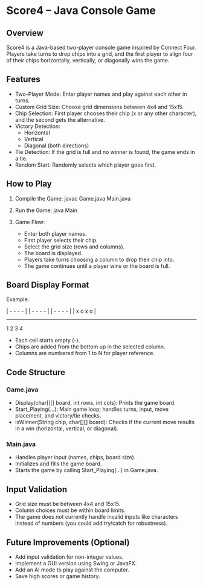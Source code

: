 # Score4 – Java Console Game

## Overview

Score4 is a Java-based two-player console game inspired by Connect Four. Players take turns to drop chips into a grid, and the first player to align four of their chips horizontally, vertically, or diagonally wins the game.

## Features

- Two-Player Mode: Enter player names and play against each other in turns.
- Custom Grid Size: Choose grid dimensions between 4x4 and 15x15.
- Chip Selection: First player chooses their chip (x or any other character), and the second gets the alternative.
- Victory Detection:
  - Horizontal
  - Vertical
  - Diagonal (both directions)
- Tie Detection: If the grid is full and no winner is found, the game ends in a tie.
- Random Start: Randomly selects which player goes first.

## How to Play

1. Compile the Game:
   javac Game.java Main.java

2. Run the Game:
   java Main

3. Game Flow:
   - Enter both player names.
   - First player selects their chip.
   - Select the grid size (rows and columns).
   - The board is displayed.
   - Players take turns choosing a column to drop their chip into.
   - The game continues until a player wins or the board is full.

## Board Display Format

Example:

|  -  -  -  - |
|  -  -  -  - |
|  -  -  -  - |
|  x  o  x  o |
   -  -  -  -
   1  2  3  4

- Each cell starts empty (-).
- Chips are added from the bottom up in the selected column.
- Columns are numbered from 1 to N for player reference.

## Code Structure

### Game.java

- Display(char[][] board, int rows, int cols): Prints the game board.
- Start_Playing(...): Main game loop; handles turns, input, move placement, and victory/tie checks.
- isWinner(String chip, char[][] board): Checks if the current move results in a win (horizontal, vertical, or diagonal).

### Main.java

- Handles player input (names, chips, board size).
- Initializes and fills the game board.
- Starts the game by calling Start_Playing(...) in Game.java.

## Input Validation

- Grid size must be between 4x4 and 15x15.
- Column choices must be within board limits.
- The game does not currently handle invalid inputs like characters instead of numbers (you could add try/catch for robustness).

## Future Improvements (Optional)

- Add input validation for non-integer values.
- Implement a GUI version using Swing or JavaFX.
- Add an AI mode to play against the computer.
- Save high scores or game history.
